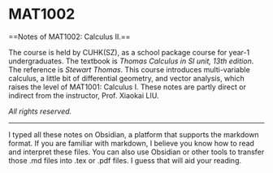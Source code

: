 # MAT1002
==Notes of MAT1002: Calculus II.==

The course is held by CUHK(SZ), as a school package course for year-1 undergraduates. The textbook is *Thomas Calculus in SI unit, 13th edition*. The reference is *Stewart Thomas*. This course introduces multi-variable calculus, a little bit of differential geometry, and vector analysis, which raises the level of MAT1001: Calculus I. These notes are partly direct or indirect from the instructor, Prof. Xiaokai LIU.

*All rights reserved.*

---  

I typed all these notes on Obsidian, a platform that supports the markdown format. If you are familiar with markdown, I believe you know how to read and interpret these files. You can also use Obsidian or other tools to transfer those .md files into .tex or .pdf files. I guess that will aid your reading. 
